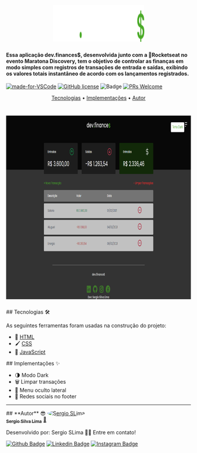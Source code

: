 <h1 align="center">
  <img src="./assets/logo.svg" alt="dev.finances" height="100" width="250">
</h1>

#### Essa aplicação dev.finances$, desenvolvida junto com a 🚀Rocketseat no evento Maratona Discovery, tem o objetivo de controlar as finanças em modo simples com registros de transações de entrada e saídas, exibindo os valores totais instantâneo de acordo com os lançamentos registrados.

[![made-for-VSCode](https://img.shields.io/badge/Made%20for-VSCode-1f425f.svg)](https://code.visualstudio.com/)
[![GitHub license](https://img.shields.io/github/license/Naereen/StrapDown.js.svg)](https://github.com/Naereen/StrapDown.js/blob/master/LICENSE)
![Badge](https://img.shields.io/badge/Blog-Rocketseat-%237159c1?style=flate-square&logo=ghost)
[![PRs Welcome](https://img.shields.io/badge/contribuition-welcome-brightgreen.svg)](http://makeapullrequest.com)

<p align="center">
 <a href="#tecnologias">Tecnologias</a> •
 <a href="#implementacoes">Implementações</a> • 
 <a href="#autor">Autor</a>
</p>

<h1 align="center">
  <img src="./assets/print.PNG" alt="Print Tela" height="500" width="800">
</h1>

<div id='tecnologias'></div>
## Tecnologias 🛠

As seguintes ferramentas foram usadas na construção do projeto:

- 📝 [HTML](https://www.w3schools.com/html/)
- 🖌 [CSS](https://www.w3schools.com/css/)
- 🔌 [JavaScript](https://www.w3schools.com/js/DEFAULT.asp)


<div id='implementacoes'></div>
## Implementações ✨

- 🌗 Modo Dark
- 🗑 Limpar transações
- 📌 Menu oculto lateral
- 🤳 Redes sociais no footer

---

<div id='autor'></div>
## **Autor** 😎

<a href="https://app.rocketseat.com.br/me/sergio-silva-lima-1567192156">
 <img style="border-radius: 50%;" src="https://avatars1.githubusercontent.com/u/48762187?v=4" width="100px;" alt="Sergio SLima"/>
 <br />
 <sub><b>Sergio Silva Lima</b></sub></a> <a href="https://app.rocketseat.com.br/me/sergio-silva-lima-1567192156" title="Rocketseat">🚀
</a>

Desenvolvido por:
Sergio SLima 👋🏽
Entre em contato!

[![Github Badge](https://img.shields.io/badge/-Github-000?style=flat-square&logo=Github&logoColor=white&link=https://github.com/fagnerpsantos)](https://github.com/sergio-slima)
[![Linkedin Badge](https://img.shields.io/badge/-LinkedIn-blue?style=flat-square&logo=Linkedin&logoColor=white&link=https://www.linkedin.com/in/fagnerpsantos/)](https://www.linkedin.com/in/sergio-silva-lima-b99237140/)
[![Instagram Badge](https://img.shields.io/badge/-Instagram-red?style=flat-square&labelColor=red&logo=instagram&logoColor=white&link=https://www.instagram.com/sergio_silva_/)](https://www.instagram.com/sergio_silva_/)
